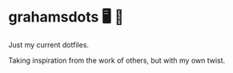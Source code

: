 # grahamsdots 🖥 📂

Just my current dotfiles.

Taking inspiration from the work of others, but with my own twist.
